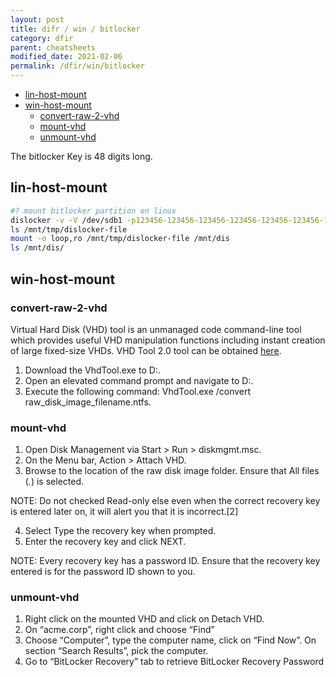 ```yaml
---
layout: post
title: difr / win / bitlocker
category: dfir
parent: cheatsheets
modified_date: 2021-02-06
permalink: /dfir/win/bitlocker
---
```


<!-- vscode-markdown-toc -->
* [lin-host-mount](#lin-host-mount)
* [win-host-mount](#win-host-mount)
	* [convert-raw-2-vhd](#convert-raw-2-vhd)
	* [mount-vhd](#mount-vhd)
	* [unmount-vhd](#unmount-vhd)

<!-- vscode-markdown-toc-config
	numbering=false
	autoSave=true
	/vscode-markdown-toc-config -->
<!-- /vscode-markdown-toc -->

The bitlocker Key is 48 digits long.

## <a name='lin-host-mount'></a>lin-host-mount
```sh
#? mount bitlocker partition on linux
dislocker -v -V /dev/sdb1 -p123456-123456-123456-123456-123456-123456-123456-123456 -- /mnt/tmp
ls /mnt/tmp/dislocker-file
mount -o loop,ro /mnt/tmp/dislocker-file /mnt/dis
ls /mnt/dis/

```
## <a name='win-host-mount'></a>win-host-mount

### <a name='convert-raw-2-vhd'></a>convert-raw-2-vhd 

Virtual Hard Disk (VHD) tool is an unmanaged code command-line tool which provides useful VHD manipulation functions including instant creation of large fixed-size VHDs.
VHD Tool 2.0 tool can be obtained [here](http://archive.msdn.microsoft.com/vhdtool/Release/ProjectReleases.aspx?ReleaseId=5344).
 
1. Download the VhdTool.exe to D:\.
2. Open an elevated command prompt and navigate to D:\.
3. Execute the following command: VhdTool.exe /convert raw_disk_image_filename.ntfs.

### <a name='mount-vhd'></a>mount-vhd
1. Open Disk Management via Start > Run > diskmgmt.msc. 
2. On the Menu bar, Action > Attach VHD.
3. Browse to the location of the raw disk image folder. Ensure that All files (*.*) is selected.  
 
NOTE: Do not checked Read-only else even when the correct recovery key is entered later on, it will alert you that it is incorrect.[2] 

4. Select Type the recovery key when prompted.
5. Enter the recovery key and click NEXT.
 
NOTE: Every recovery key has a password ID. Ensure that the recovery key entered is for the password ID shown to you.
 
### <a name='unmount-vhd'></a>unmount-vhd
 
1. Right click on the mounted VHD and click on Detach VHD.
2. On “acme.corp”, right click and choose “Find”
3. Choose “Computer”, type the computer name, click on “Find Now”. On section “Search Results”, pick the computer.
4. Go to “BitLocker Recovery” tab to retrieve BitLocker Recovery Password   
